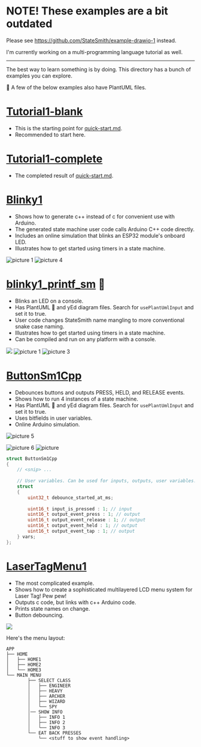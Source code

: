 # NOTE! These examples are a bit outdated
Please see https://github.com/StateSmith/example-drawio-1 instead.

I'm currently working on a multi-programming language tutorial as well.

---

The best way to learn something is by doing. This directory has a bunch of examples you can explore.

🌿 A few of the below examples also have PlantUML files.

# [Tutorial1-blank](./Tutorial1-blank/)
- This is the starting point for [quick-start.md](../docs/quickstart1/quick-start.md).
- Recommended to start here.

# [Tutorial1-complete](./Tutorial1-complete/)
- The completed result of [quick-start.md](../docs/quickstart1/quick-start.md).

# [Blinky1](./Blinky1/)
- Shows how to generate c++ instead of c for convenient use with Arduino.
- The generated state machine user code calls Arduino C++ code directly.
- Includes an online simulation that blinks an ESP32 module's onboard LED.
- Illustrates how to get started using timers in a state machine.

![picture 1](images/blinky1-intro-image.png)  ![picture 4](images/blink1-design.png)  


# [blinky1_printf_sm](./Blinky1Printf/) 🌿
- Blinks an LED on a console.
- Has PlantUML 🌿 and yEd diagram files. Search for `usePlantUmlInput` and set it to true.
- User code changes StateSmith name mangling to more conventional snake case naming.
- Illustrates how to get started using timers in a state machine.
- Can be compiled and run on any platform with a console.

![](./images/blinky1printf-led.gif)
![picture 1](./images/blinky1printf-design.png) 
![picture 3](images/blinky1printf-design-plantuml.png)  



# [ButtonSm1Cpp](./ButtonSm1Cpp/)
- Debounces buttons and outputs PRESS, HELD, and RELEASE events.
- Shows how to run 4 instances of a state machine.
- Has PlantUML 🌿 and yEd diagram files. Search for `usePlantUmlInput` and set it to true.
- Uses bitfields in user variables.
- Online Arduino simulation.

![picture 5](images/buttonsm1cpp-simulation.png)  

![picture 6](images/buttonsm1cpp-design.png)
![picture](images/buttonsm1cpp-design-puml.png)  



```c
struct ButtonSm1Cpp
{
    // <snip> ...
    
    // User variables. Can be used for inputs, outputs, user variables...
    struct
    {
        uint32_t debounce_started_at_ms;
        
        uint16_t input_is_pressed : 1; // input
        uint16_t output_event_press : 1; // output
        uint16_t output_event_release : 1; // output
        uint16_t output_event_held : 1; // output
        uint16_t output_event_tap : 1; // output
    } vars;
};
```

# [LaserTagMenu1](./LaserTagMenu1/)
- The most complicated example.
- Shows how to create a sophisticated multilayered LCD menu system for Laser Tag! Pew pew!
- Outputs c code, but links with c++ Arduino code.
- Prints state names on change.
- Button debouncing.

![](./images/wokwi-lasertagmenu1sm.png)

Here's the menu layout:
```
APP
├── HOME
│   ├── HOME1
│   ├── HOME2
│   └── HOME3
└── MAIN MENU
        ├── SELECT CLASS
        │   ├── ENGINEER
        │   ├── HEAVY
        │   ├── ARCHER
        │   ├── WIZARD
        │   └── SPY
        │── SHOW INFO
        │   ├── INFO 1
        │   ├── INFO 2
        │   └── INFO 3
        └── EAT BACK PRESSES
            └── <stuff to show event handling>
```
